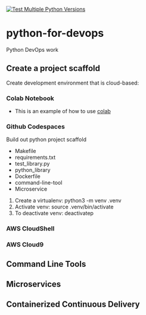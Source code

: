 [![Test Multiple Python Versions](https://github.com/magallardo/python-for-devops/actions/workflows/main.yml/badge.svg)](https://github.com/magallardo/python-for-devops/actions/workflows/main.yml)

# python-for-devops
Python DevOps work

## Create a project scaffold

Create development environment that is cloud-based:
### Colab Notebook

* This is an example of how to use [colab](https://github.com/magallardo/python-for-devops/blob/main/getting_started_python.ipynb)


### Github Codespaces

Build out python project scaffold

* Makefile
* requirements.txt
* test_library.py
* python_library
* Dockerfile
* command-line-tool
* Microservice

1. Create a virtualenv: python3 -m venv .venv
2. Activate venv: source .venv/bin/activate
3. To deactivate venv: deactivatep


### AWS CloudShell
### AWS Cloud9


## Command Line Tools

## Microservices

## Containerized Continuous Delivery


